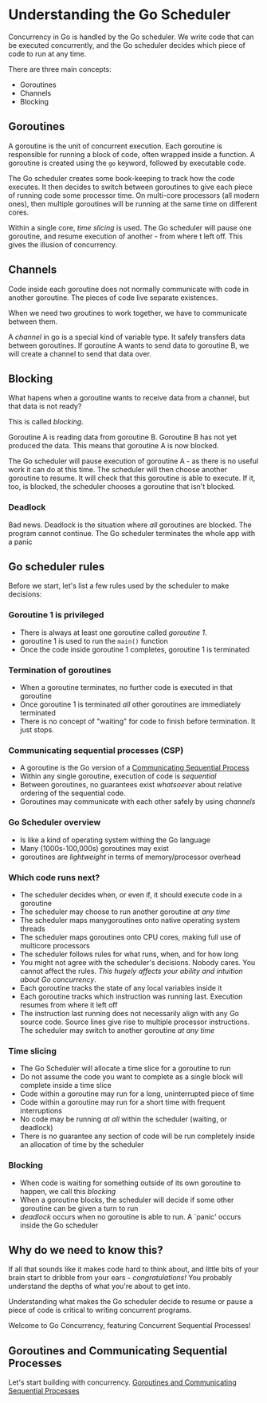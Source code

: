# Understanding the Go Scheduler

Concurrency in Go is handled by the Go scheduler. We write code that can be executed concurrently, and the Go scheduler decides which piece of code to run at any time.

There are three main concepts:

- Goroutines
- Channels
- Blocking

## Goroutines

A goroutine is the unit of concurrent execution. Each goroutine is responsible for running a block of code, often wrapped inside a function. A goroutine is created using the `go` keyword, followed by executable code.

The Go scheduler creates some book-keeping to track how the code executes. It then decides to switch between goroutines to give each piece of running code some processor time. On multi-core processors (all modern ones), then multiple goroutines will be running at the same time on different cores.

Within a single core, _time slicing_ is used. The Go scheduler will pause one goroutine, and resume execution of another - from where t left off. This gives the illusion of concurrency.

## Channels

Code inside each goroutine does not normally communicate with code in another goroutine. The pieces of code live separate existences.

When we need two groutines to work together, we have to communicate between them.

A _channel_ in go is a special kind of variable type. It safely transfers data between goroutines. If goroutine A wants to send data to goroutine B, we will create a channel to send that data over.

## Blocking

What hapens when a goroutine wants to receive data from a channel, but that data is not ready?

This is called _blocking_.

Goroutine A is reading data from goroutine B. Goroutine B has not yet produced the data. This means that goroutine A is now blocked.

The Go scheduler will pause execution of goroutine A - as there is no useful work it can do at this time. The scheduler will then choose another goroutine to resume. It will check that this goroutine is able to execute. If it, too, is blocked, the scheduler chooses a goroutine that isn't blocked.

### Deadlock

Bad news. Deadlock is the situation where _all_ goroutines are blocked. The program cannot continue. The Go scheduler terminates the whole app with a panic

## Go scheduler rules

Before we start, let's list a few rules used by the scheduler to make decisions:

### Goroutine 1 is privileged

- There is always at least one goroutine called _goroutine 1_.
- goroutine 1 is used to run the `main()` function
- Once the code inside goroutine 1 completes, goroutine 1 is terminated

### Termination of goroutines

- When a goroutine terminates, no further code is executed in that goroutine
- Once goroutine 1 is terminated _all_ other goroutines are immediately terminated
- There is no concept of "waiting" for code to finish before termination. It just stops.

### Communicating sequential processes (CSP)

- A goroutine is the Go version of a [Communicating Sequential Process](https://en.wikipedia.org/wiki/Communicating_sequential_processes#:~:text=CSP%20was%20first%20described%20in,a%20secure%20e%2Dcommerce%20system.)
- Within any single goroutine, execution of code is _sequential_
- Between goroutines, no guarantees exist _whatsoever_ about relative ordering of the sequential code.
- Goroutines may communicate with each other safely by using _channels_

### Go Scheduler overview

- Is like a kind of operating system withing the Go language
- Many (1000s-100,000s) goroutines may exist
- goroutines are _lightweight_ in terms of memory/processor overhead

### Which code runs next?

- The scheduler decides when, or even if, it should execute code in a goroutine
- The scheduler may choose to run another goroutine _at any time_
- The scheduler maps manygoroutines onto native operating system threads
- The scheduler maps goroutines onto CPU cores, making full use of multicore processors
- The scheduler follows rules for what runs, when, and for how long
- You might not agree with the scheduler's decisions. Nobody cares. You cannot affect the rules. _This hugely affects your ability and intuition about Go concurrency_.
- Each goroutine tracks the state of any local variables inside it
- Each goroutine tracks which instruction was running last. Execution resumes from where it left off
- The instruction last running does not necessarily align with any Go source code. Source lines give rise to multiple processor instructions. The scheduler may switch to another goroutine _at any time_

### Time slicing

- The Go Scheduler will allocate a time slice for a goroutine to run
- Do not assume the code you want to complete as a single block will complete inside a time slice
- Code within a goroutine may run for a long, uninterrupted piece of time
- Code within a goroutine may run for a short time with frequent interruptions
- No code may be running _at all_ within the scheduler (waiting, or deadlock)
- There is no guarantee any section of code will be run completely inside an allocation of time by the scheduler

### Blocking

- When code is waiting for something outside of its own goroutine to happen, we call this _blocking_
- When a goroutine blocks, the scheduler will decide if some other goroutine can be given a turn to run
- _deadlock_ occurs when no goroutine is able to run. A `panic' occurs inside the Go scheduler

## Why do we need to know this?

If all that sounds like it makes code hard to think about, and little bits of your brain start to dribble from your ears - _congratulations!_ You probably understand the depths of what you're about to get into.

Understanding what makes the Go scheduler decide to resume or pause a piece of code is critical to writing concurrent programs.

Welcome to Go Concurrency, featuring Concurrent Sequential Processes!

## Goroutines and Communicating Sequential Processes

Let's start building with concurrency.
[Goroutines and Communicating Sequential Processes](/goroutines-csp.md)
